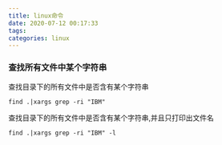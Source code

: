 ```yaml
---
title: linux命令
date: 2020-07-12 00:17:33
tags:
categories: linux
---
```

<!-- toc -->
### 查找所有文件中某个字符串
查找目录下的所有文件中是否含有某个字符串
```ssh
find .|xargs grep -ri "IBM"
```
查找目录下的所有文件中是否含有某个字符串,并且只打印出文件名
```ssh
find .|xargs grep -ri "IBM" -l
```